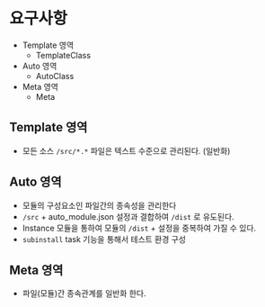 # 요구사항

- Template 영역
    - TemplateClass
- Auto 영역
    - AutoClass
- Meta 영역
    - Meta

## Template 영역
- 모든 소스 `/src/*.*` 파일은 텍스트 수준으로 관리된다. (일반화)

## Auto 영역

- 모듈의 구성요소인 파일간의 종속성을 관리한다
- `/src` + auto_module.json 설정과 결합하여 `/dist` 로 유도된다.
- Instance 모듈을 통하여 모듈의 `/dist`  + 설정을 중복하여 가질 수 있다.
- `subinstall` task 기능을 통해서 테스트 환경 구성 


## Meta 영역
- 파일(모듈)간 종속관계를 일반화 한다.